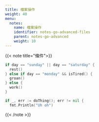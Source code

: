 ```yaml
---
title: 檔案操作
weight: 40
menu:
  notes:
    name: 檔案操作
    identifier: notes-go-advanced-files
    parent: notes-go-advanced
    weight: 10
---
```


<!-- Condition -->
{{< note title="條件">}}

```go
if day == "sunday" || day == "saturday" {
  rest()
} else if day == "monday" && isTired() {
  groan()
} else {
  work()
}
```

```go
if _, err := doThing(); err != nil {
  fmt.Println("Uh oh")
```

{{< /note >}}